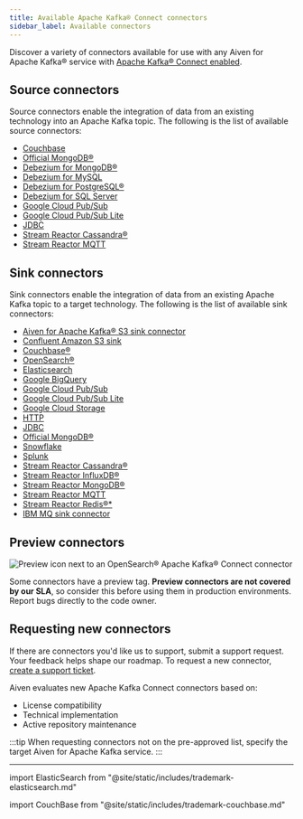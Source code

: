 ```yaml
---
title: Available Apache Kafka® Connect connectors
sidebar_label: Available connectors
---
```


Discover a variety of connectors available for use with any Aiven for Apache Kafka® service with [Apache Kafka® Connect enabled](/docs/products/kafka/kafka-connect/howto/enable-connect).

## Source connectors

Source connectors enable the integration of data from an existing
technology into an Apache Kafka topic. The following is the list of
available source connectors:

- [Couchbase](https://github.com/couchbase/kafka-connect-couchbase)
- [Official MongoDB®](https://www.mongodb.com/docs/kafka-connector/current/)
- [Debezium for MongoDB®](https://debezium.io/docs/connectors/mongodb/)
- [Debezium for MySQL](https://debezium.io/docs/connectors/mysql/)
- [Debezium for PostgreSQL®](/docs/products/kafka/kafka-connect/howto/debezium-source-connector-pg)
- [Debezium for SQL Server](https://debezium.io/docs/connectors/sqlserver/)
- [Google Cloud Pub/Sub](https://github.com/googleapis/java-pubsub-group-kafka-connector/)
- [Google Cloud Pub/Sub Lite](https://github.com/googleapis/java-pubsub-group-kafka-connector/)
- [JDBC](https://github.com/aiven/jdbc-connector-for-apache-kafka/blob/master/docs/source-connector.md)
- [Stream Reactor Cassandra®](https://docs.lenses.io/5.1/connectors/sources/cassandrasourceconnector/)
- [Stream Reactor MQTT](https://docs.lenses.io/5.1/connectors/sources/mqttsourceconnector/)

## Sink connectors

Sink connectors enable the integration of data from an existing Apache
Kafka topic to a target technology. The following is the list of
available sink connectors:

- [Aiven for Apache Kafka® S3 sink connector](/docs/products/kafka/kafka-connect/howto/s3-sink-connector-aiven)
- [Confluent Amazon S3 sink](/docs/products/kafka/kafka-connect/howto/s3-sink-connector-confluent)
- [Couchbase®](https://github.com/couchbase/kafka-connect-couchbase)
- [OpenSearch®](/docs/products/kafka/kafka-connect/howto/opensearch-sink)
- [Elasticsearch](/docs/products/kafka/kafka-connect/howto/elasticsearch-sink)
- [Google BigQuery](https://github.com/confluentinc/kafka-connect-bigquery)
- [Google Cloud Pub/Sub](https://github.com/googleapis/java-pubsub-group-kafka-connector/)
- [Google Cloud Pub/Sub Lite](https://github.com/googleapis/java-pubsub-group-kafka-connector/)
- [Google Cloud Storage](/docs/products/kafka/kafka-connect/howto/gcs-sink)
- [HTTP](https://github.com/aiven/http-connector-for-apache-kafka)
- [JDBC](https://github.com/aiven/jdbc-connector-for-apache-kafka/blob/master/docs/sink-connector.md)
- [Official MongoDB®](https://docs.mongodb.com/kafka-connector/current/)
- [Snowflake](https://docs.snowflake.com/en/user-guide/kafka-connector)
- [Splunk](https://github.com/splunk/kafka-connect-splunk)
- [Stream Reactor Cassandra®](https://docs.lenses.io/5.1/connectors/sinks/cassandrasinkconnector/)
- [Stream Reactor InfluxDB®](https://docs.lenses.io/5.1/connectors/sinks/influxsinkconnector/)
- [Stream Reactor MongoDB®](https://docs.lenses.io/5.1/connectors/sinks/mongosinkconnector/)
- [Stream Reactor MQTT](https://docs.lenses.io/5.1/connectors/sinks/mqttsinkconnector/)
- [Stream Reactor Redis®*](https://docs.lenses.io/5.1/connectors/sinks/redissinkconnector/)
- [IBM MQ sink connector](/docs/products/kafka/kafka-connect/howto/ibm-mq-sink-connector)

## Preview connectors

![Preview icon next to an OpenSearch® Apache Kafka® Connect connector](/images/content/products/kafka/kafka-connect/preview-kafka-connect-connectors.png)

Some connectors have a preview tag. **Preview connectors are not covered by our SLA**,
so consider this before using them in production environments. Report bugs directly to
the code owner.

## Requesting new connectors

If there are connectors you'd like us to support, submit a support request. Your
feedback helps shape our roadmap. To request a new connector,
[create a support ticket](/docs/platform/howto/support#create-a-support-ticket).

Aiven evaluates new Apache Kafka Connect connectors based on:

- License compatibility
- Technical implementation
- Active repository maintenance

:::tip
When requesting connectors not on the pre-approved list, specify the target Aiven for
Apache Kafka service.
:::


------------------------------------------------------------------------

import ElasticSearch from "@site/static/includes/trademark-elasticsearch.md"

<ElasticSearch/>

import CouchBase from "@site/static/includes/trademark-couchbase.md"

<CouchBase/>
